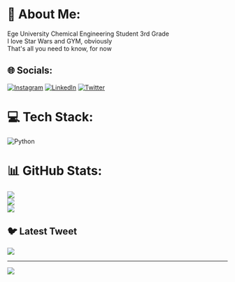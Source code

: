 # 💫 About Me:
Ege University Chemical Engineering Student 3rd Grade<br>I love Star Wars and GYM, obviously<br>That's all you need to know, for now


## 🌐 Socials:
[![Instagram](https://img.shields.io/badge/Instagram-%23E4405F.svg?logo=Instagram&logoColor=white)](https://instagram.com/ataolalper) [![LinkedIn](https://img.shields.io/badge/LinkedIn-%230077B5.svg?logo=linkedin&logoColor=white)](https://linkedin.com/in/ataolalper) [![Twitter](https://img.shields.io/badge/Twitter-%231DA1F2.svg?logo=Twitter&logoColor=white)](https://twitter.com/ataolalpr) 

# 💻 Tech Stack:
![Python](https://img.shields.io/badge/python-3670A0?style=for-the-badge&logo=python&logoColor=ffdd54)
# 📊 GitHub Stats:
![](https://github-readme-stats.vercel.app/api?username=ataolalper&theme=bear&hide_border=false&include_all_commits=true&count_private=true)<br/>
![](https://github-readme-streak-stats.herokuapp.com/?user=ataolalper&theme=bear&hide_border=false)<br/>
![](https://github-readme-stats.vercel.app/api/top-langs/?username=ataolalper&theme=bear&hide_border=false&include_all_commits=true&count_private=true&layout=compact)

## 🐦 Latest Tweet
[![](https://gtce.itsvg.in/api?username=ataolalpr)](https://github.com/VishwaGauravIn/github-twitter-card-embed)

---
[![](https://visitcount.itsvg.in/api?id=ataolalper&icon=0&color=0)](https://visitcount.itsvg.in)
